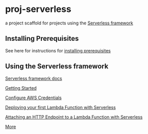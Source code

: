 # proj-serverless

a project scaffold for projects using the [Serverless framework](https://serverless.com/)

## Installing Prerequisites

See here for instructions for [installing prerequisites](doc/INSTALL.md)

## Using the Serverless framework

[Serverless framework docs](https://serverless.com/framework/docs/)

[Getting Started](https://www.youtube.com/watch?v=bFHmgqbAh4M)

[Configure AWS Credentials](https://www.youtube.com/watch?v=tgb_MRVylWw)

[Deploying your first Lambda Function with Serverless](https://www.youtube.com/watch?v=5cczWhRuhgE)

[Attaching an HTTP Endpoint to a Lambda Function with Serverless](https://www.youtube.com/watch?v=3U3OZYXUhuI)

[More](https://www.youtube.com/channel/UCFYG383lawh9Hrs_DEKTtdg)
